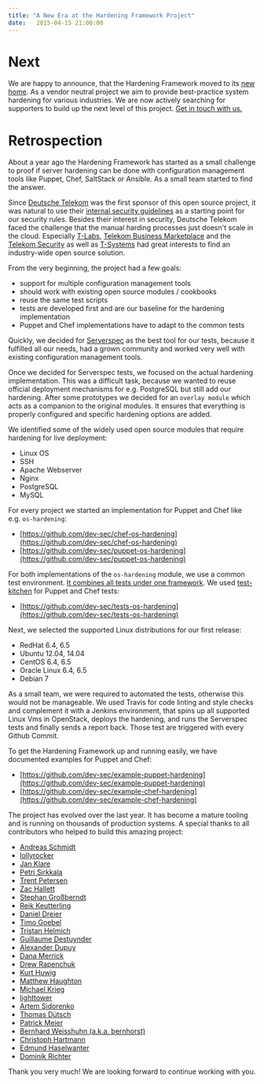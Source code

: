 ```yaml
---
title: "A New Era at the Hardening Framework Project"
date:   2015-04-15 21:00:00
---
```


# Next

We are happy to announce, that the Hardening Framework moved to its [new home](https://github.com/dev-sec). As a vendor neutral project we aim to provide best-practice system hardening for various industries. We are now actively searching for supporters to build up the next level of this project. [Get in touch with us.](mailto:chris@lollyrock.com)

# Retrospection

About a year ago the Hardening Framework has started as a small challenge to proof if server hardening can be done with configuration management tools like Puppet, Chef, SaltStack or Ansible. As a small team started to find the answer.

Since [Deutsche Telekom](http://www.telekom.com/) was the first sponsor of this open source project, it was natural to use their [internal security guidelines](http://www.telekom.com/static/-/155996/18/technische-sicherheitsanforderungen-si) as a starting point for our security rules. Besides their interest in security, Deutsche Telekom faced the challenge that the manual harding processes just doesn't scale in the cloud. Especially [T-Labs](http://www.laboratories.telekom.com/), [Telekom Business Marketplace](https://portal.telekomcloud.com/) and the [Telekom Security](https://www.telekom.com/security) as well as [T-Systems](http://www.t-systems.com/) had great interests to find an industry-wide open source solution.

From the very beginning, the project had a few goals:

- support for multiple configuration management tools
- should work with existing open source modules / cookbooks
- reuse the same test scripts
- tests are developed first and are our baseline for the hardening implementation
- Puppet and Chef implementations have to adapt to the common tests

Quickly, we decided for [Serverspec](http://serverspec.org/) as the best tool for our tests, because it fulfilled all our needs, had a grown community and worked very well with existing configuration management tools.

Once we decided for Serverspec tests, we focused on the actual hardening implementation. This was a difficult task, because we wanted to reuse official deployment mechanisms for e.g. PostgreSQL but still add our hardening. After some prototypes we decided for an `overlay module` which acts as a companion to the original modules. It ensures that everything is properly configured and specific hardening options are added.

We identified some of the widely used open source modules that require hardening for live deployment:

- Linux OS
- SSH
- Apache Webserver
- Nginx
- PostgreSQL
- MySQL

For every project we started an implementation for Puppet and Chef like e.g. `os-hardening`:

 * [https://github.com/dev-sec/chef-os-hardening](https://github.com/dev-sec/chef-os-hardening)
 * [https://github.com/dev-sec/puppet-os-hardening](https://github.com/dev-sec/puppet-os-hardening)

For both implementations of the `os-hardening` module, we use a common test environment. [It combines all tests under one framework](http://ehaselwanter.com/en/blog/2014/05/08/using-test-kitchen-with-puppet/). We used [test-kitchen](http://kitchen.ci/) for Puppet and Chef tests:

 * [https://github.com/dev-sec/tests-os-hardening](https://github.com/dev-sec/tests-os-hardening)

Next, we selected the supported Linux distributions for our first release:

- RedHat 6.4, 6.5
- Ubuntu 12.04, 14.04
- CentOS 6.4, 6.5
- Oracle Linux 6.4, 6.5
- Debian 7

As a small team, we were required to automated the tests, otherwise this would not be manageable. We used Travis for code linting and style checks and complement it with a Jenkins environment, that spins up all supported Linux Vms in OpenStack, deploys the hardening, and runs the Serverspec tests and finally sends a report back. Those test are triggered with every Github Commit.

To get the Hardening Framework up and running easily, we have documented examples for Puppet and Chef:

 * [https://github.com/dev-sec/example-puppet-hardening](https://github.com/dev-sec/example-puppet-hardening)
 * [https://github.com/dev-sec/example-chef-hardening](https://github.com/dev-sec/example-chef-hardening)

The project has evolved over the last year. It has become a mature tooling and is running on thousands of production systems. A special thanks to all contributors who helped to build this amazing project:

* [Andreas Schmidt](https://github.com/aschmidt75)
* [lollyrocker](https://github.com/lollyrocker)
* [Jan Klare](https://github.com/jklare)
* [Petri Sirkkala](https://github.com/sirkkalap)
* [Trent Petersen](https://github.com/Rockstar04)
* [Zac Hallett](https://github.com/zhallett)
* [Stephan Großberndt](https://github.com/sgrossberndt)
* [Reik Keutterling](https://github.com/spielkind)
* [Daniel Dreier](https://github.com/danieldreier)
* [Timo Goebel](https://github.com/timogoebel)
* [Tristan Helmich](https://github.com/fadenb)
* [Guillaume Destuynder](https://github.com/gdestuynder)
* [Alexander Dupuy](https://github.com/dupuy)
* [Dana Merrick](https://github.com/dmerrick)
* [Drew Rapenchuk](https://github.com/rapenchukd)
* [Kurt Huwig](https://github.com/kurthuwig)
* [Matthew Haughton](https://github.com/3flex)
* [Michael Krieg](https://github.com/michaelkrieg)
* [lighttower](https://github.com/lighttower)
* [Artem Sidorenko](https://github.com/artem-sidorenko)
* [Thomas Dütsch](https://github.com/a-tom)
* [Patrick Meier](https://github.com/atomic111)
* [Bernhard Weisshuhn (a.k.a. bernhorst)](https://github.com/bkw)
* [Christoph Hartmann](https://github.com/chris-rock)
* [Edmund Haselwanter](https://github.com/ehaselwanter)
* [Dominik Richter](https://github.com/arlimus)

Thank you very much! We are looking forward to continue working with you.
